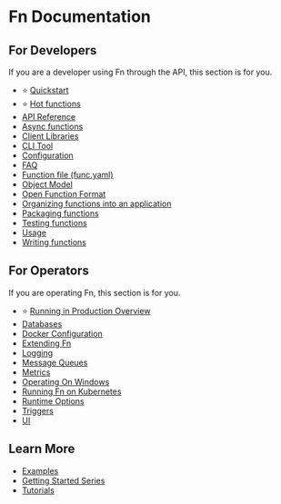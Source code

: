# Fn Documentation

## For Developers

If you are a developer using Fn through the API, this section is for you.

* :star: [Quickstart](https://github.com/fnproject/fn)
* :star: [Hot functions](hot-functions.md)
* [API Reference](http://petstore.swagger.io/?url=https://raw.githubusercontent.com/fnproject/fn/master/docs/swagger.yml)
* [Async functions](async.md)
* [Client Libraries](developers/clients.md)
* [CLI Tool](https://github.com/fnproject/cli/blob/master/README.md)
* [Configuration](developers/configs.md)
* [FAQ](faq.md)
* [Function file (func.yaml)](function-file.md)
* [Object Model](developers/model.md)
* [Open Function Format](function-format.md)
* [Organizing functions into an application](developers/apps.md)
* [Packaging functions](packaging.md)
* [Testing functions](testing.md)
* [Usage](usage.md)
* [Writing functions](writing.md)

## For Operators

If you are operating Fn, this section is for you.

* :star: [Running in Production Overview](operating/production.md)
* [Databases](operating/databases/README.md)
* [Docker Configuration](operating/docker.md)
* [Extending Fn](operating/extending.md)
* [Logging](operating/logging.md)
* [Message Queues](operating/mqs/README.md)
* [Metrics](operating/metrics.md)
* [Operating On Windows](operating/windows.md)
* [Running Fn on Kubernetes](operating/kubernetes/README.md)
* [Runtime Options](operating/options.md)
* [Triggers](operating/triggers.md)
* [UI](operating/ui.md)

## Learn More

* [Examples](../examples)
* [Getting Started Series](../examples/tutorial)
* [Tutorials](https://github.com/fnproject/tutorials)


